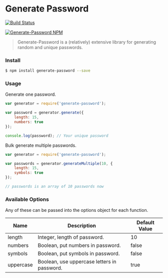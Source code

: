 Generate Password
=====
[![Build Status](https://travis-ci.org/brendanashworth/generate-password.svg?branch=master)](https://travis-ci.org/brendanashworth/generate-password)

[![Generate-Password NPM](https://nodei.co/npm/generate-password.png)](http://npmjs.org/package/generate-password)

> Generate-Password is a (relatively) extensive library for generating random and unique passwords.

### Install

```bash
$ npm install generate-password --save
```

### Usage
Generate one password.
```javascript
var generator = require('generate-password');

var password = generator.generate({
	length: 15,
	numbers: true
});

console.log(password); // Your unique password
```

Bulk generate multiple passwords.
```javascript
var generator = require('generate-password');

var passwords = generator.generateMultiple(10, {
	length: 15,
	symbols: true
});

// passwords is an array of 10 passwords now
```

### Available Options
Any of these can be passed into the options object for each function.


|    Name   |                  Description                | Default Value |
|-----------|---------------------------------------------|---------------|
| length    | Integer, length of password.                |       10      |
| numbers   | Boolean, put numbers in password.           |     false     |
| symbols   | Boolean, put symbols in password.           |     false     |
| uppercase | Boolean, use uppercase letters in password. |      true     |
